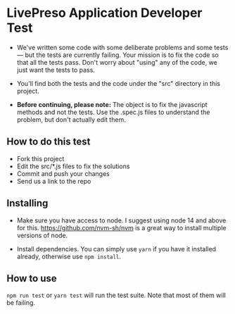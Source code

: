 # LivePreso Application Developer Test

*  We've written some code with some deliberate problems and some tests — but the tests are currently failing.
		Your mission is to fix the code so that all the tests pass. Don't worry about "using" any of the code, we
		just want the tests to pass.

*  You'll find both the tests and the code under the "src" directory in this project.

*  **Before continuing, please note:**
    The object is to fix the javascript methods and not the tests. Use the .spec.js files to understand
		the problem, but don't actually edit them.


## How to do this test

* Fork this project
* Edit the src/*.js files to fix the solutions
* Commit and push your changes
* Send us a link to the repo


## Installing

* Make sure you have access to node. I suggest using node 14 and above for this. https://github.com/nvm-sh/nvm is a great way to install
  multiple versions of node.

* Install dependencies. You can simply use `yarn` if you have it installed already, otherwise use `npm install`.


## How to use

`npm run test` or `yarn test` will run the test suite. Note that most of them will be failing.
